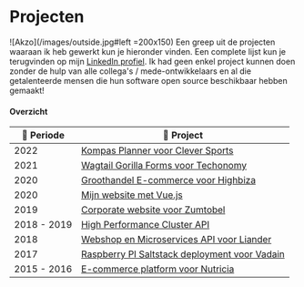 # Projecten

![Akzo](/images/outside.jpg#left =200x150) Een greep uit de projecten waaraan ik heb gewerkt kun je hieronder vinden. Een complete lijst kun je terugvinden op mijn [LinkedIn profiel](https://www.linkedin.com/in/maerteijn/). Ik had geen enkel project kunnen doen zonder de hulp van alle collega's / mede-ontwikkelaars en al die getalenteerde mensen die hun software open source beschikbaar hebben gemaakt!

#### Overzicht

| :calendar: Periode  | :file_folder: Project                                                                                  |
| ------------------- | ------------------------------------------------------------------------------------------------------ |
| 2022                | [Kompas Planner voor Clever Sports](/nl/projecten/kompas-planner-voor-clever-sports)                   |
| 2021                | [Wagtail Gorilla Forms voor Techonomy](/nl/projecten/wagtail-gorilla-forms-voor-techonomy)             |
| 2020                | [Groothandel E-commerce voor Highbiza](/nl/projecten/groothandel-ecommerce-voor-highbiza)              |
| 2020                | [Mijn website met Vue.js](/nl/projecten/mijn-website-met-vue)                                          |
| 2019                | [Corporate website voor Zumtobel](/nl/projecten/corporate-website-voor-zumtobel)                       |
| 2018 - 2019         | [High Performance Cluster API](/nl/projecten/high-performance-cluster-api)                             |
| 2018                | [Webshop en Microservices API voor Liander](/nl/projecten/webshop-en-microservices-api-voor-liander)   |
| 2017                | [Raspberry PI Saltstack deployment voor Vadain](/nl/projecten/rpi-saltstack-deployment-voor-vadain)    |
| 2015 - 2016         | [E-commerce platform voor Nutricia](/nl/projecten/e-commerce-platform-voor-nutricia)                   |
